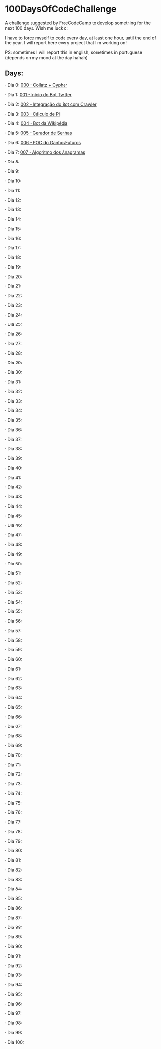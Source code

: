 # 100DaysOfCodeChallenge
A challenge suggested by FreeCodeCamp to develop something for the next 100 days. Wish me luck c:

I have to force myself to code every day, at least one hour, until the end of the year. I will report here every project that I'm working on!

PS: sometimes I will report this in english, sometimes in portuguese (depends on my mood at the day hahah)
## Days:

· Dia 0: [000 - Collatz + Cypher](https://github.com/hugofolloni/100DaysOfCodeChallenge/tree/main/000)

· Dia 1: [001 - Início do Bot Twitter](https://github.com/hugofolloni/100DaysOfCodeChallenge/tree/main/001)

· Dia 2: [002 - Integração do Bot com Crawler](https://github.com/hugofolloni/100DaysOfCodeChallenge/tree/main/002)

· Dia 3: [003 - Cálculo de Pi](https://github.com/hugofolloni/100DaysOfCodeChallenge/tree/main/003)

· Dia 4: [004 - Bot da Wikipédia](https://github.com/hugofolloni/100DaysOfCodeChallenge/tree/main/004)

· Dia 5: [005 - Gerador de Senhas](https://github.com/hugofolloni/100DaysOfCodeChallenge/tree/main/005) 

· Dia 6: [006 - POC do GanhosFuturos](https://github.com/hugofolloni/100DaysOfCodeChallenge/tree/main/006) 

· Dia 7: [007 - Algoritmo dos Anagramas](https://github.com/hugofolloni/100DaysOfCodeChallenge/tree/main/007) 

· Dia 8: 

· Dia 9: 

· Dia 10: 

· Dia 11: 

· Dia 12: 

· Dia 13: 

· Dia 14: 

· Dia 15: 

· Dia 16: 

· Dia 17:

· Dia 18:

· Dia 19:

· Dia 20:

· Dia 21: 

· Dia 22: 

· Dia 23: 

· Dia 24: 

· Dia 25: 

· Dia 26: 

· Dia 27:

· Dia 28: 

· Dia 29:

· Dia 30: 

· Dia 31: 

· Dia 32: 

· Dia 33: 

· Dia 34: 

· Dia 35: 

· Dia 36: 

· Dia 37:

· Dia 38: 

· Dia 39:

· Dia 40: 

· Dia 41: 

· Dia 42: 

· Dia 43: 

· Dia 44: 

· Dia 45: 

· Dia 46: 

· Dia 47:

· Dia 48: 

· Dia 49: 

· Dia 50: 

· Dia 51: 

· Dia 52: 

· Dia 53: 

· Dia 54: 

· Dia 55: 

· Dia 56: 

· Dia 57:

· Dia 58:

· Dia 59: 

· Dia 60: 

· Dia 61: 

· Dia 62: 

· Dia 63: 

· Dia 64: 

· Dia 65: 

· Dia 66: 

· Dia 67:

· Dia 68: 

· Dia 69:

· Dia 70:

· Dia 71: 

· Dia 72: 

· Dia 73: 

· Dia 74: 

· Dia 75: 

· Dia 76: 

· Dia 77:

· Dia 78: 

· Dia 79:

· Dia 80: 

· Dia 81: 

· Dia 82: 

· Dia 83: 

· Dia 84: 

· Dia 85: 

· Dia 86: 

· Dia 87:

· Dia 88:

· Dia 89: 

· Dia 90: 

· Dia 91: 

· Dia 92: 

· Dia 93: 

· Dia 94: 

· Dia 95: 

· Dia 96: 

· Dia 97:

· Dia 98: 

· Dia 99:

· Dia 100: 















